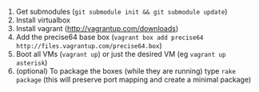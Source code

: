 1. Get submodules (`git submodule init && git submodule update`)
2. Install virtualbox
3. Install vagrant (http://vagrantup.com/downloads)
4. Add the precise64 base box (`vagrant box add precise64 http://files.vagrantup.com/precise64.box`)
5. Boot all VMs (`vagrant up`) or just the desired VM (eg `vagrant up asterisk`)
6. (optional) To package the boxes (while they are running) type `rake package` (this will preserve port mapping and create a minimal package)
